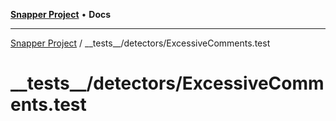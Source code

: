 [**Snapper Project**](../../../README.md) • **Docs**

***

[Snapper Project](../../../README.md) / \_\_tests\_\_/detectors/ExcessiveComments.test

# \_\_tests\_\_/detectors/ExcessiveComments.test
